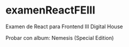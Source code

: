 # examenReactFEIII
Examen de React para Frontend III Digital House

Probar con album: Nemesis (Special Edition)
